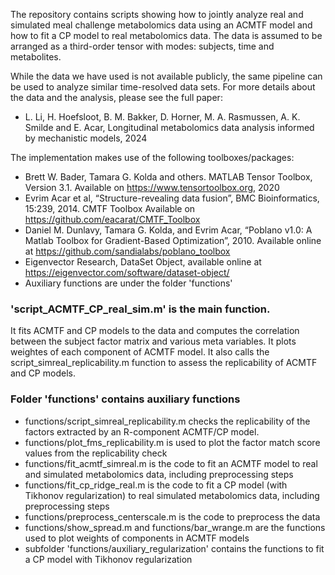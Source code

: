 The repository contains scripts showing how to jointly analyze real and simulated meal challenge metabolomics data using an ACMTF model and how to fit a CP model to real metabolomics data. The data is assumed to be arranged as a third-order tensor with modes: subjects, time and metabolites. 

While the data we have used is not available publicly, the same pipeline can be used to analyze similar time-resolved data sets. For more details about the data and the analysis, please see the full paper:
- L. Li, H. Hoefsloot, B. M. Bakker, D. Horner, M. A. Rasmussen, A. K. Smilde and E. Acar, Longitudinal metabolomics data analysis informed by mechanistic models, 2024 

The implementation makes use of the following toolboxes/packages: 
- Brett W. Bader, Tamara G. Kolda and others. MATLAB Tensor Toolbox, Version 3.1. Available on https://www.tensortoolbox.org, 2020
- Evrim Acar et al, “Structure-revealing data fusion”, BMC Bioinformatics, 15:239, 2014. CMTF Toolbox Available on https://github.com/eacarat/CMTF_Toolbox
- Daniel M. Dunlavy, Tamara G. Kolda, and Evrim Acar, “Poblano v1.0: A Matlab Toolbox for Gradient-Based Optimization”, 2010. Available online at https://github.com/sandialabs/poblano_toolbox
- Eigenvector Research, DataSet Object, available online at https://eigenvector.com/software/dataset-object/
- Auxiliary functions are under the folder 'functions'

### 'script_ACMTF_CP_real_sim.m' is the main function. 
It fits ACMTF and CP models to the data and computes the correlation between the subject factor matrix and various meta variables. It plots weightes of each component of ACMTF model. It also calls the script_simreal_replicability.m function to assess the replicability of ACMTF and CP models.

### Folder 'functions' contains auxiliary functions
- functions/script_simreal_replicability.m checks the replicability of the factors extracted by an R-component ACMTF/CP model. 
- functions/plot_fms_replicability.m is used to plot the factor match score values from the replicability check
- functions/fit_acmtf_simreal.m is the code to fit an ACMTF model to real and simulated metabolomics data, including preprocessing steps
- functions/fit_cp_ridge_real.m is the code to fit a CP model (with Tikhonov regularization) to real simulated metabolomics data, including preprocessing steps
- functions/preprocess_centerscale.m is the code to preprocess the data
- functions/show_spread.m and functions/bar_wrange.m are the functions used to plot weights of components in ACMTF models
- subfolder 'functions/auxiliary_regularization' contains the functions to fit a CP model with Tikhonov regularization 
